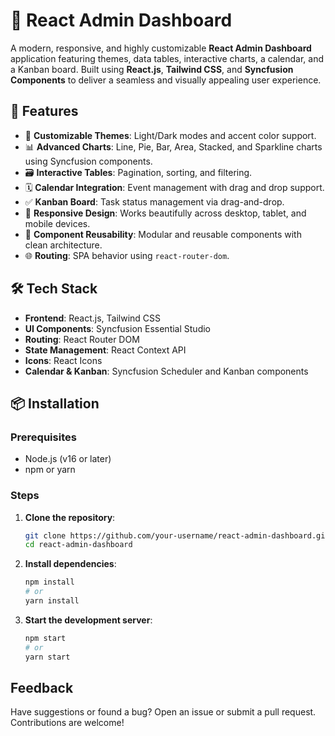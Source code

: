 # 🌟 React Admin Dashboard

A modern, responsive, and highly customizable **React Admin Dashboard** application featuring themes, data tables, interactive charts, a calendar, and a Kanban board. Built using **React.js**, **Tailwind CSS**, and **Syncfusion Components** to deliver a seamless and visually appealing user experience.

## 🚀 Features

- 🎨 **Customizable Themes**: Light/Dark modes and accent color support.
- 📊 **Advanced Charts**: Line, Pie, Bar, Area, Stacked, and Sparkline charts using Syncfusion components.
- 🗃️ **Interactive Tables**: Pagination, sorting, and filtering.
- 🗓️ **Calendar Integration**: Event management with drag and drop support.
- ✅ **Kanban Board**: Task status management via drag-and-drop.
- 📱 **Responsive Design**: Works beautifully across desktop, tablet, and mobile devices.
- 🔧 **Component Reusability**: Modular and reusable components with clean architecture.
- 🌐 **Routing**: SPA behavior using `react-router-dom`.

## 🛠️ Tech Stack

- **Frontend**: React.js, Tailwind CSS
- **UI Components**: Syncfusion Essential Studio
- **Routing**: React Router DOM
- **State Management**: React Context API
- **Icons**: React Icons
- **Calendar & Kanban**: Syncfusion Scheduler and Kanban components

## 📦 Installation

### Prerequisites

- Node.js (v16 or later)
- npm or yarn

### Steps

1. **Clone the repository**:
   ```bash
   git clone https://github.com/your-username/react-admin-dashboard.git
   cd react-admin-dashboard

2. **Install dependencies**:
    ```bash
    npm install
    # or
    yarn install

3. **Start the development server**:
    ```bash
    npm start
    # or
    yarn start

## Feedback

Have suggestions or found a bug? Open an issue or submit a pull request. Contributions are welcome!


